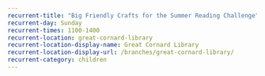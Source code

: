 ```yaml
---
recurrent-title: "Big Friendly Crafts for the Summer Reading Challenge"
recurrent-day: Sunday
recurrent-times: 1100-1400
recurrent-location: great-cornard-library
recurrent-location-display-name: Great Cornard Library
recurrent-location-display-url: /branches/great-cornard-library/
recurrent-category: children
---
```

